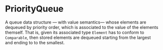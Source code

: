 # PriorityQueue

A queue data structure — with value semantics— whose elements are dequeued by priority order, which is associated to the value of the elements themself.
That is, given its associated type `Element` has to conform to `Comparable`, then stored elements are dequeued starting from the largest and ending to to the smallest.
